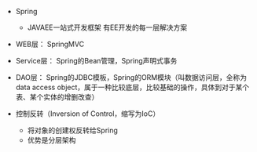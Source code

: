 * Spring
	* JAVAEE一站式开发框架  有EE开发的每一层解决方案

* WEB层：		SpringMVC
* Service层：	Spring的Bean管理，Spring声明式事务
* DAO层：		Spring的JDBC模板，Spring的ORM模块（叫数据访问层，全称为data access object，属于一种比较底层，比较基础的操作，具体到对于某个表、某个实体的增删改查）

* 控制反转（Inversion of Control，缩写为IoC）
	* 将对象的创建权反转给Spring
	* 优势是分层架构